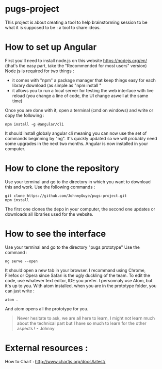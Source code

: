 # pugs-project
This project is about creating a tool to help brainstorming session to be what it is supposed to be : a tool to share ideas.

# How to set up Angular

First you'll need to install node.js on this website https://nodejs.org/en/ (that's the easy part, take the "Recommended for most users" version)
Node js is required for two things :
- it comes with "npm" a package manager that keep things easy for each library download (as simple as "npm install <name of the libraby>"
- it allows you to run a local server for testing the web interface with live reload (you change a line of code, the UI change aswell at the same time)

Once you are done with it, open a terminal (cmd on windows) and write or copy the following :

    npm install -g @angular/cli

It should install globaly angular cli meaning you can now use the set of commands beginning by "ng".
It's quickly updated so we will probably need some upgrades in the next two months.
Angular is now installed in your computer.

# How to clone the repository

Use your terminal and go to the directory in which you want to download this and work.
Use the following commands :

    git clone https://github.com/JohnnyGuye/pugs-project.git
    npm install

The first one clones the depo in your computer, the second one updates or downloads all libraries used for the website.

# How to see the interface

Use your terminal and go to the directory "pugs prototype"
Use the command :

    ng serve --open

It should open a new tab in your browser. I recommand using Chrome, Firefox or Opera since Safari is the ugly duckling of the team.
To edit the code, use whatever text editor, IDE you prefer. I personnaly use Atom, but it's up to you.
With atom installed, when you are in the prototype folder, you can just write :

    atom .

And atom opens all the prototype for you.

> Never hesitate to ask, we are all here to learn, I might not learn much about the technical part but I have so much to learn for the other aspects ! - Johnny

# External resources :

How to Chart : http://www.chartjs.org/docs/latest/
